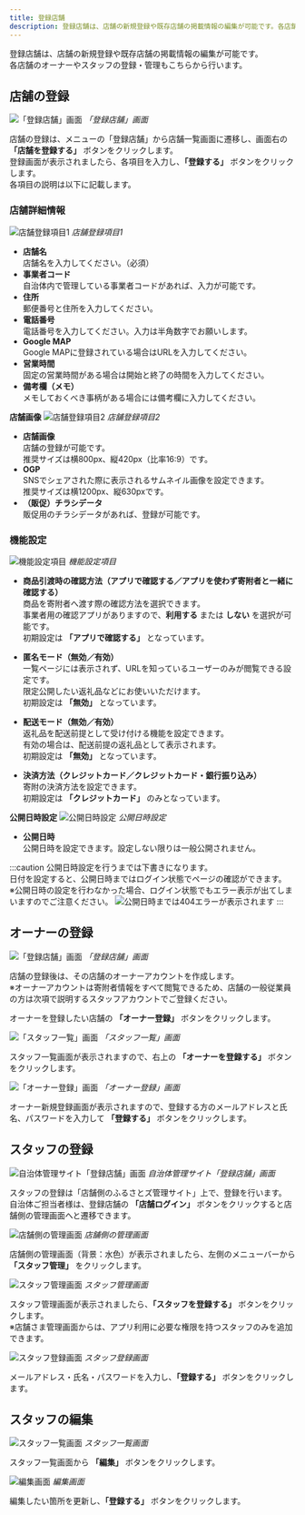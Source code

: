 ```yaml
---
title: 登録店舗
description: 登録店舗は、店舗の新規登録や既存店舗の掲載情報の編集が可能です。各店舗のオーナーやスタッフの登録・管理もこちらから行います。
---
```


登録店舗は、店舗の新規登録や既存店舗の掲載情報の編集が可能です。  
各店舗のオーナーやスタッフの登録・管理もこちらから行います。

## 店舗の登録
![「登録店舗」画面](../../../assets/images/lg_shop_01.png)
*「登録店舗」画面*

店舗の登録は、メニューの「登録店舗」から店舗一覧画面に遷移し、画面右の **「店舗を登録する」** ボタンをクリックします。  
登録画面が表示されましたら、各項目を入力し、**「登録する」** ボタンをクリックします。  
各項目の説明は以下に記載します。

### 店舗詳細情報

![店舗登録項目1](../../../assets/images/lg_shop_02.png)
*店舗登録項目1*

- **店舗名**  
店舗名を入力してください。（必須）
- **事業者コード**  
自治体内で管理している事業者コードがあれば、入力が可能です。
- **住所**  
郵便番号と住所を入力してください。
- **電話番号**  
電話番号を入力してください。入力は半角数字でお願いします。
- **Google MAP**  
Google MAPに登録されている場合はURLを入力してください。
- **営業時間**  
固定の営業時間がある場合は開始と終了の時間を入力してください。
- **備考欄（メモ）**  
メモしておくべき事柄がある場合には備考欄に入力してください。

**店舗画像**
![店舗登録項目2](../../../assets/images/lg_shop_03.png)
*店舗登録項目2*

- **店舗画像**  
店舗の登録が可能です。  
推奨サイズは横800px、縦420px（比率16:9）です。
- **OGP**  
SNSでシェアされた際に表示されるサムネイル画像を設定できます。  
推奨サイズは横1200px、縦630pxです。
- **（販促）チラシデータ**  
販促用のチラシデータがあれば、登録が可能です。

### 機能設定
![機能設定項目](../../../assets/images/lg_shop_04.png)
*機能設定項目*

- **商品引渡時の確認方法（アプリで確認する／アプリを使わず寄附者と一緒に確認する）**  
商品を寄附者へ渡す際の確認方法を選択できます。  
事業者用の確認アプリがありますので、**利用する** または **しない** を選択が可能です。  
初期設定は **「アプリで確認する」** となっています。

- **匿名モード（無効／有効）**  
一覧ページには表示されず、URLを知っているユーザーのみが閲覧できる設定です。  
限定公開したい返礼品などにお使いいただけます。  
初期設定は **「無効」** となっています。

- **配送モード（無効／有効）**  
返礼品を配送前提として受け付ける機能を設定できます。  
有効の場合は、配送前提の返礼品として表示されます。  
初期設定は **「無効」** となっています。

- **決済方法（クレジットカード／クレジットカード・銀行振り込み）**  
寄附の決済方法を設定できます。  
初期設定は **「クレジットカード」** のみとなっています。

**公開日時設定**
![公開日時設定](../../../assets/images/lg_shop_05.png)
*公開日時設定*

- **公開日時**  
公開日時を設定できます。設定しない限りは一般公開されません。

:::caution
公開日時設定を行うまでは下書きになります。  
日付を設定すると、公開日時まではログイン状態でページの確認ができます。  
※公開日時の設定を行わなかった場合、ログイン状態でもエラー表示が出てしまいますのでご注意ください。
![公開日時までは404エラーが表示されます](../../../assets/images/lg_shop_06.png)
:::
## オーナーの登録

![「登録店舗」画面](../../../assets/images/lg_shop_07.png)
*「登録店舗」画面*

店舗の登録後は、その店舗のオーナーアカウントを作成します。  
※オーナーアカウントは寄附者情報をすべて閲覧できるため、店舗の一般従業員の方は次項で説明するスタッフアカウントでご登録ください。

オーナーを登録したい店舗の **「オーナー登録」** ボタンをクリックします。

![「スタッフ一覧」画面](../../../assets/images/lg_shop_08.png)
*「スタッフ一覧」画面*

スタッフ一覧画面が表示されますので、右上の **「オーナーを登録する」** ボタンをクリックします。

![「オーナー登録」画面](../../../assets/images/lg_shop_09.png)
*「オーナー登録」画面*

オーナー新規登録画面が表示されますので、登録する方のメールアドレスと氏名、パスワードを入力して **「登録する」** ボタンをクリックします。

## スタッフの登録

![自治体管理サイト「登録店舗」画面](../../../assets/images/lg_shop_10.png)
*自治体管理サイト「登録店舗」画面*

スタッフの登録は「店舗側のふるさとズ管理サイト」上で、登録を行います。  
自治体ご担当者様は、登録店舗の **「店舗ログイン」** ボタンをクリックすると店舗側の管理画面へと遷移できます。

![店舗側の管理画面](../../../assets/images/lg_shop_11.png)
*店舗側の管理画面*

店舗側の管理画面（背景：水色）が表示されましたら、左側のメニューバーから **「スタッフ管理」** をクリックします。

![スタッフ管理画面](../../../assets/images/lg_shop_12.png)
*スタッフ管理画面*

スタッフ管理画面が表示されましたら、**「スタッフを登録する」** ボタンをクリックします。  
※店舗さま管理画面からは、アプリ利用に必要な権限を持つスタッフのみを追加できます。

![スタッフ登録画面](../../../assets/images/lg_shop_13.png)
*スタッフ登録画面*

メールアドレス・氏名・パスワードを入力し、**「登録する」** ボタンをクリックします。

## スタッフの編集

![スタッフ一覧画面](../../../assets/images/lg_shop_14.png)
*スタッフ一覧画面*

スタッフ一覧画面から **「編集」** ボタンをクリックします。

![編集画面](../../../assets/images/lg_shop_15.png)
*編集画面*

編集したい箇所を更新し、**「登録する」** ボタンをクリックします。